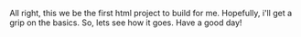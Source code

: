 All right, this we be the first html project to build for me.
Hopefully, i'll get a grip on the basics. So, lets see how it goes.
Have a good day!